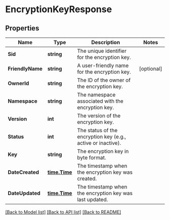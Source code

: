 # EncryptionKeyResponse

## Properties

Name | Type | Description | Notes
------------ | ------------- | ------------- | -------------
**Sid** | **string** | The unique identifier for the encryption key. |
**FriendlyName** | **string** | A user-friendly name for the encryption key. |[optional] 
**OwnerId** | **string** | The ID of the owner of the encryption key. |
**Namespace** | **string** | The namespace associated with the encryption key. |
**Version** | **int** | The version of the encryption key. |
**Status** | **int** | The status of the encryption key (e.g., active or inactive). |
**Key** | **string** | The encryption key in byte format. |
**DateCreated** | [**time.Time**](time.Time.md) | The timestamp when the encryption key was created. |
**DateUpdated** | [**time.Time**](time.Time.md) | The timestamp when the encryption key was last updated. |

[[Back to Model list]](../README.md#documentation-for-models) [[Back to API list]](../README.md#documentation-for-api-endpoints) [[Back to README]](../README.md)



